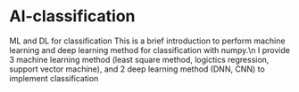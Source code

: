 # AI-classification
ML and DL for classification
This is a brief introduction to perform machine learning and deep learning method for classification with numpy.\n
I provide 3 machine learning method (least square method, logictics regression, support vector machine), and 2 deep learning method (DNN, CNN) to implement classification
